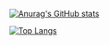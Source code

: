 [![Anurag's GitHub stats](https://github-readme-stats.vercel.app/api?username=mathieuarthur&count_private=true&show_icons=true&theme=dark)](https://github.com/anuraghazra/github-readme-stats)

[![Top Langs](https://github-readme-stats.vercel.app/api/top-langs/?username=mathieuarthur&theme=dark)](https://github.com/anuraghazra/github-readme-stats)
